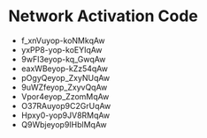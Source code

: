# Network Activation Code
* f_xnVuyop-koNMkqAw
* yxPP8-yop-koEYIqAw
* 9wFI3eyop-kq_GwqAw
* eaxWBeyop-kZz54qAw
* pOgyQeyop_ZxyNUqAw
* 9uWZfeyop_ZxyvQqAw
* Vpor4eyop_ZzomMqAw
* O37RAuyop9C2GrUqAw
* Hpxy0-yop9JV8RMqAw
* Q9Wbjeyop9IHblMqAw